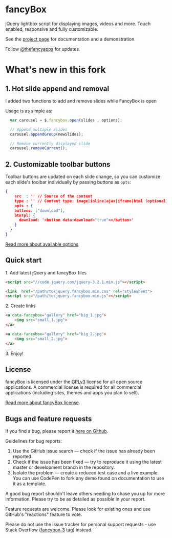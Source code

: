 # fancyBox

jQuery lightbox script for displaying images, videos and more.
Touch enabled, responsive and fully customizable.

See the [project page](http://fancyapps.com/fancybox/3/) for documentation and a demonstration.

Follow [@thefancyapps](//twitter.com/thefancyapps) for updates.

# What's new in this fork

## 1. Hot slide append and removal
I added two functions to add and remove slides while FancyBox is open

Usage is as simple as:

```js
  var carousel = $.fancybox.open(slides , options);

  // Append multiple slides
  carousel.appendGroup(newSlides);

  // Remove currently displayed slide
  carousel.removeCurrent();

```
## 2. Customizable toolbar buttons
Toolbar buttons are updated on each slide change, so you can customize each slide's toolbar individually by passing buttons as `opts`:
```json
{
	src  : '' // Source of the content
	type : '' // Content type: image|inline|ajax|iframe|html (optional)
	opts : {
    buttons: ["download"],
    btnTpl: {
      download: '<button data-download="true"></button>'
    }
  }
}
```
[Read more about available options](https://fancyapps.com/fancybox/3/docs/#options)


## Quick start

1\.  Add latest jQuery and fancyBox files

```html
<script src="//code.jquery.com/jquery-3.2.1.min.js"></script>

<link  href="/path/to/jquery.fancybox.min.css" rel="stylesheet">
<script src="/path/to/jquery.fancybox.min.js"></script>
```


2\.  Create links

```html
<a data-fancybox="gallery" href="big_1.jpg">
    <img src="small_1.jpg">
</a>

<a data-fancybox="gallery" href="big_2.jpg">
    <img src="small_2.jpg">
</a>
```


3\. Enjoy!


## License

fancyBox is licensed under the [GPLv3](http://choosealicense.com/licenses/gpl-3.0) license for all open source applications.
A commercial license is required for all commercial applications (including sites, themes and apps you plan to sell).

[Read more about fancyBox license](http://fancyapps.com/fancybox/#license).

## Bugs and feature requests

If you find a bug, please report it [here on Github](https://github.com/fancyapps/fancybox/issues).

Guidelines for bug reports:

1. Use the GitHub issue search — check if the issue has already been reported.
2. Check if the issue has been fixed — try to reproduce it using the latest master or development branch in the repository.
3. Isolate the problem — create a reduced test case and a live example. You can use CodePen to fork any demo found on documentation to use it as a template.

A good bug report shouldn't leave others needing to chase you up for more information.
Please try to be as detailed as possible in your report.


Feature requests are welcome. Please look for existing ones and use GitHub's "reactions" feature to vote.

Please do not use the issue tracker for personal support requests - use Stack Overflow ([fancybox-3](http://stackoverflow.com/questions/tagged/fancybox-3) tag) instead.

